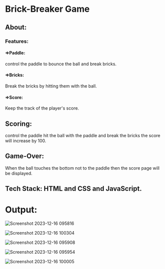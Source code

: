 # Brick-Breaker Game

## About:

### Features:

#### =>Paddle:
 control the paddle to bounce the ball and break bricks.
 #### =>Bricks:
 Break the bricks by hitting them with the ball.
 #### =>Score:
 Keep the track of the player's score.

 ## Scoring:
 control the paddle hit the ball with the paddle and break the bricks the score will increase by 100.

 ## Game-Over:
 When the ball touches the bottom not to the 
 paddle then the score page will be displayed.
 ## Tech Stack: HTML and CSS and JavaScript.

 # Output:

![Screenshot 2023-12-16 095816](https://github.com/srikeerthireddy/BRICK-BREAKER-GAME/assets/147797134/af95b460-7767-45d1-8fe5-97415eee7dff)


![Screenshot 2023-12-16 100304](https://github.com/srikeerthireddy/BRICK-BREAKER-GAME/assets/147797134/664f25b8-8b09-413f-a008-a0ee3c6e46af)


![Screenshot 2023-12-16 095908](https://github.com/srikeerthireddy/BRICK-BREAKER-GAME/assets/147797134/83ce07c5-a4fe-4cd5-a5ce-90e26630e2cd)


![Screenshot 2023-12-16 095954](https://github.com/srikeerthireddy/BRICK-BREAKER-GAME/assets/147797134/6f1599f8-7c8e-4fc6-af5b-3443ea3d3df7)


![Screenshot 2023-12-16 100005](https://github.com/srikeerthireddy/BRICK-BREAKER-GAME/assets/147797134/dc057ca3-3d78-43bf-8a0a-e113a226709c)










